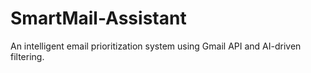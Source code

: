 # SmartMail-Assistant
An intelligent email prioritization system using Gmail API and AI-driven filtering.
